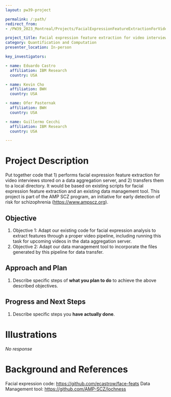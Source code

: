 ```yaml
---
layout: pw39-project

permalink: /:path/
redirect_from:
- /PW39_2023_Montreal/Projects/FacialExpressionFeatureExtractionForVideoInterviews/README.html

project_title: Facial expression feature extraction for video interviews
category: Quantification and Computation
presenter_location: In-person

key_investigators:

- name: Eduardo Castro
  affiliation: IBM Research
  country: USA

- name: Kevin Cho
  affiliation: BWH
  country: USA

- name: Ofer Pasternak
  affiliation: BWH
  country: USA

- name: Guillermo Cecchi
  affiliation: IBM Research
  country: USA

---
```


# Project Description

<!-- Add a short paragraph describing the project. -->

Put together code that 1) performs facial expression feature extraction for video interviews stored on a data aggregation server, and 2) transfers them to a local directory. It would be based on existing scripts for facial expression feature extraction and an existing data management tool. This project is part of the AMP SCZ program, an initiative for early detection of risk for schizophrenia (https://www.ampscz.org).

## Objective

<!-- Describe here WHAT you would like to achieve (what you will have as end result). -->

1.  Objective 1: Adapt our existing code for facial expression analysis to extract features through a proper video pipeline, including running this task for upcoming videos in the data aggregation server.
2.  Objective 2: Adapt our data management tool to incorporate the files generated by this pipeline for data transfer.

## Approach and Plan

<!-- Describe here HOW you would like to achieve the objectives stated above. -->

1.  Describe specific steps of **what you plan to do** to achieve the above described objectives.

## Progress and Next Steps

<!-- Update this section as you make progress, describing of what you have ACTUALLY DONE.
     If there are specific steps that you could not complete then you can describe them here, too. -->

1.  Describe specific steps you **have actually done**.

# Illustrations

<!-- Add pictures and links to videos that demonstrate what has been accomplished. -->

*No response*

# Background and References

<!-- If you developed any software, include link to the source code repository.
     If possible, also add links to sample data, and to any relevant publications. -->

Facial expression code: <https://github.com/ecastrow/face-feats>
Data Management tool: <https://github.com/AMP-SCZ/lochness>

